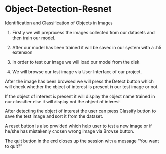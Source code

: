 # Object-Detection-Resnet
Identification and Classification of Objects in Images

1) Firstly we will preprocess the images collected from our datasets and then train our model.

2) After our model has been trained it will be saved in our system with a .h5 extension

3) In order to test our image we will load our model from the disk

4) We will browse our test image via User Interface of our project.






After the image has been browsed we will press the Detect button which will check whether the object of interest is present in our test image or not.

If the object of interest is present it will display the object name trained in our classifier else it will display not the object of interest.

After detecting the object of interest the user can press Classify button to save the test image and sort it from the dataset.

A reset button is also provided which help user to test a new image or if he/she has mistakenly chosen wrong image via Browse button.

The quit button in the end closes up the session with a message “You want to quit?” 

